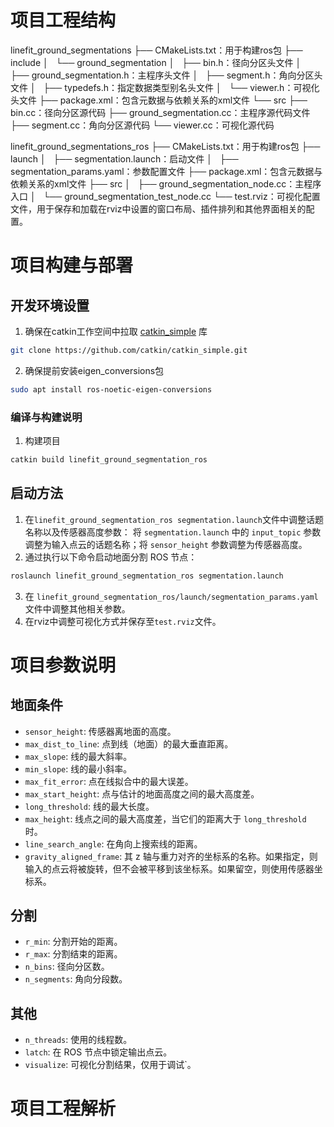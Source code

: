 # 项目工程结构
linefit_ground_segmentations
├── CMakeLists.txt：用于构建ros包
├── include
│   └── ground_segmentation
│       ├── bin.h：径向分区头文件
│       ├── ground_segmentation.h：主程序头文件
│       ├── segment.h：角向分区头文件
│       ├── typedefs.h：指定数据类型别名头文件
│       └── viewer.h：可视化头文件
├── package.xml：包含元数据与依赖关系的xml文件
└── src
    ├── bin.cc：径向分区源代码
    ├── ground_segmentation.cc：主程序源代码文件
    ├── segment.cc：角向分区源代码
    └── viewer.cc：可视化源代码
    
linefit_ground_segmentations_ros
├── CMakeLists.txt：用于构建ros包 
├── launch
│   ├── segmentation.launch：启动文件
│   ├── segmentation_params.yaml：参数配置文件
├── package.xml：包含元数据与依赖关系的xml文件
├── src
│   ├── ground_segmentation_node.cc：主程序入口
│   └── ground_segmentation_test_node.cc
└── test.rviz：可视化配置文件，用于保存和加载在rviz中设置的窗口布局、插件排列和其他界面相关的配置。

# 项目构建与部署
## 开发环境设置  
1. 确保在catkin工作空间中拉取 [catkin_simple](https://github.com/catkin/catkin_simple.git) 库
```bash    
git clone https://github.com/catkin/catkin_simple.git
```
2. 确保提前安装eigen_conversions包
```bash
sudo apt install ros-noetic-eigen-conversions
```
### 编译与构建说明
1. 构建项目
 ```bash
 catkin build linefit_ground_segmentation_ros
```

## 启动方法
1. 在`linefit_ground_segmentation_ros segmentation.launch`文件中调整话题名称以及传感器高度参数： 将 `segmentation.launch` 中的 `input_topic` 参数调整为输入点云的话题名称；将 `sensor_height` 参数调整为传感器高度。
2. 通过执行以下命令启动地面分割 ROS 节点：
```bash
roslaunch linefit_ground_segmentation_ros segmentation.launch
```
3. 在 `linefit_ground_segmentation_ros/launch/segmentation_params.yaml` 文件中调整其他相关参数。
4. 在rviz中调整可视化方式并保存至`test.rviz`文件。


# 项目参数说明
## 地面条件
- `sensor_height`: 传感器离地面的高度。
- `max_dist_to_line`: 点到线（地面）的最大垂直距离。
- `max_slope`: 线的最大斜率。
- `min_slope`: 线的最小斜率。
- `max_fit_error`: 点在线拟合中的最大误差。
- `max_start_height`: 点与估计的地面高度之间的最大高度差。
- `long_threshold`: 线的最大长度。
- `max_height`: 线点之间的最大高度差，当它们的距离大于 `long_threshold` 时。
- `line_search_angle`: 在角向上搜索线的距离。
- `gravity_aligned_frame`: 其 z 轴与重力对齐的坐标系的名称。如果指定，则输入的点云将被旋转，但不会被平移到该坐标系。如果留空，则使用传感器坐标系。
## 分割
- `r_min`: 分割开始的距离。
- `r_max`: 分割结束的距离。
- `n_bins`: 径向分区数。
- `n_segments`: 角向分段数。
## 其他
- `n_threads`: 使用的线程数。
- `latch`: 在 ROS 节点中锁定输出点云。
- `visualize`: 可视化分割结果，仅用于调试`。

# 项目工程解析